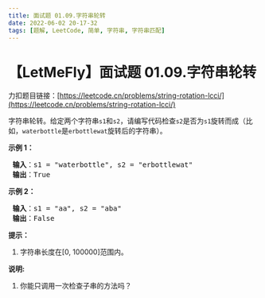 ```yaml
---
title: 面试题 01.09.字符串轮转
date: 2022-06-02 20-17-32
tags: [题解, LeetCode, 简单, 字符串, 字符串匹配]
---
```


# 【LetMeFly】面试题 01.09.字符串轮转

力扣题目链接：[https://leetcode.cn/problems/string-rotation-lcci/](https://leetcode.cn/problems/string-rotation-lcci/)

<p>字符串轮转。给定两个字符串<code>s1</code>和<code>s2</code>，请编写代码检查<code>s2</code>是否为<code>s1</code>旋转而成（比如，<code>waterbottle</code>是<code>erbottlewat</code>旋转后的字符串）。</p>

<p><strong>示例 1：</strong></p>

<pre>
<strong> 输入</strong>：s1 = "waterbottle", s2 = "erbottlewat"
<strong> 输出</strong>：True
</pre>

<p><strong>示例 2：</strong></p>

<pre>
<strong> 输入</strong>：s1 = "aa", s2 = "aba"
<strong> 输出</strong>：False
</pre>

<ol>
</ol>

<p><strong>提示：</strong></p>

<ol>
	<li>字符串长度在[0, 100000]范围内。</li>
</ol>

<p><strong>说明:</strong></p>

<ol>
	<li>你能只调用一次检查子串的方法吗？</li>
</ol>


    